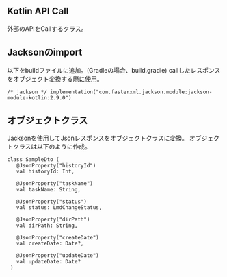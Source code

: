 ## Kotlin API Call

外部のAPIをCallするクラス。

## Jacksonのimport
以下をbuildファイルに追加。(Gradleの場合、build.gradle)
callしたレスポンスをオブジェクト変換する際に使用。

`/* jackson */
     implementation("com.fasterxml.jackson.module:jackson-module-kotlin:2.9.0")`

## オブジェクトクラス
Jacksonを使用してJsonレスポンスをオブジェクトクラスに変換。
オブジェクトクラスは以下のように作成。

```
class SampleDto (
   @JsonProperty("historyId")
   val historyId: Int,
 
   @JsonProperty("taskName")
   val taskName: String,
 
   @JsonProperty("status")
   val status: LmdChangeStatus,
 
   @JsonProperty("dirPath")
   val dirPath: String,
 
   @JsonProperty("createDate")
   val createDate: Date?,
 
   @JsonProperty("updateDate")
   val updateDate: Date?
 )
 ```
